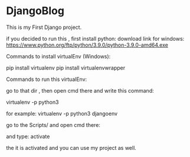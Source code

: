 # DjangoBlog

This is my First Django project.

if you decided to run this , first install python:
download link for windows:
https://www.python.org/ftp/python/3.9.0/python-3.9.0-amd64.exe

Commands to install virtualEnv (Windows):

pip install virtualenv
pip install virtualenvwrapper

Commands to run this virtualEnv:

go to that dir , then open cmd there and write this command:

virtualenv -p python3 <virtualEnvName>
    
for example:
virtualenv -p python3 djangoenv

go to the Scripts/ and open cmd there:

and type: 
activate

the it is activated and you can use my project as well.
